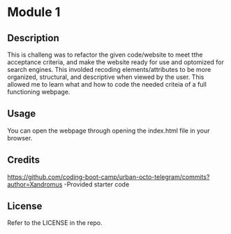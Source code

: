 # Module 1

## Description

This is challeng was to refactor the given code/website to meet tthe acceptance criteria, and make the website ready for use and optomized for search engines. This involded recoding elements/attributes to be more organized, structural, and descriptive when viewed by the user. This allowed me to learn what and how to code the needed criteia of a full functioning webpage.

## Usage

You can open the webpage through opening the index.html file in your browser.

## Credits

https://github.com/coding-boot-camp/urban-octo-telegram/commits?author=Xandromus
  -Provided starter code

## License

Refer to the LICENSE in the repo.
